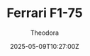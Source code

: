 ---
title: "Ferrari F1-75"
meta_title: ""
description: "Ferrari F1-75 2022 by Synapse for Assetto Corsa, ready to race!"
date: 2025-05-09T10:27:00Z
thumb: EbFqWg1
mainimage: jdeAqvA
cargallery: ["mfqIEzh", "oQOqM8a", "fpoKQBC"]
categories: ["Car"]
author: "Theodora"
tags: ["Ferrari", "F1", "Formula 1", "Formula", "R2R", "Synapse", "2022", "Italy"]
draft: false
link: https://modsfire.com/74WKjk16M3fNPDA
zipsize: 219 MB
manu: Ferrari
logo2: scuderia-sf
championship: Formula 1
country: Italy
year: 2022
class: Formula
drivetrain: RWD
engine: Tipo 066/7 1.6l
power: "762 whp"
torque: "542"
mass: "715"
speed: "--"
accel: "- seconds"
gb: 8-speed
creator: Synapse
version: "1.0"
csp: "0.2.6"
carname: "Ferrari F1-75"
folder: "syn_ferrari_f175"
livery: "Included"
r2r: 1
host: ModsFire
---